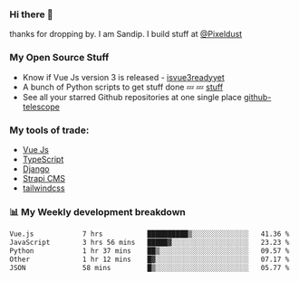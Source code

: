 ### Hi there 👋

thanks for dropping by.
I am Sandip. I build stuff at [@Pixeldust](github.com/pixeldust-in/)

###  **My Open Source Stuff**

 - Know if Vue Js version 3 is released -  [isvue3readyyet](https://github.com/sandiprb/isvue3readyyet)
 - A bunch of Python scripts to get stuff done 💤 💤 [stuff](https://github.com/sandiprb/stuff)
 - See all your starred Github repositories at one single place [github-telescope](https://github.com/sandiprb/github-telescope)



###  **My tools of trade:**
 - [Vue Js](https://github.com/vuejs/vue/)
 - [TypeScript](https://github.com/microsoft/TypeScript)
 - [Django](github.com/django/django)
 - [Strapi CMS](github.com/strapi/strapi)
 - [tailwindcss](https://github.com/tailwindlabs/tailwindcss)


###  📊 **My Weekly development breakdown**
<!--START_SECTION:waka-->

```txt
Vue.js            7 hrs           ██████████▒░░░░░░░░░░░░░░   41.36 %
JavaScript        3 hrs 56 mins   █████▓░░░░░░░░░░░░░░░░░░░   23.23 %
Python            1 hr 37 mins    ██▒░░░░░░░░░░░░░░░░░░░░░░   09.57 %
Other             1 hr 12 mins    █▓░░░░░░░░░░░░░░░░░░░░░░░   07.17 %
JSON              58 mins         █▒░░░░░░░░░░░░░░░░░░░░░░░   05.77 %
```

<!--END_SECTION:waka-->
